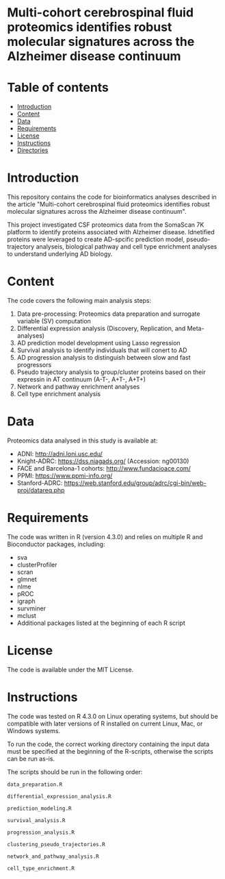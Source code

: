 # Multi-cohort cerebrospinal fluid proteomics identifies robust molecular signatures across the Alzheimer disease continuum

# Table of contents
* [Introduction](#introduction)
* [Content](#content)
* [Data](#data)
* [Requirements](#requirements)
* [License](#license)
* [Instructions](#instructions)
* [Directories](#Directories)

# Introduction
This repository contains the code for bioinformatics analyses described in the article "Multi-cohort cerebrospinal fluid proteomics identifies robust molecular signatures across the Alzheimer disease continuum".

This project investigated CSF proteomics data from the SomaScan 7K platform to identify proteins associated with Alzheimer disease. Idnetified proteins were leveraged to create AD-spcific prediction model, pseudo-trajectory analyseis, biological pathway and cell type enrichment analyses to understand underlying AD biology.

# Content
The code covers the following main analysis steps:

1. Data pre-processing: Proteomics data preparation and surrogate variable (SV) computation 
2. Differential expression analysis (Discovery, Replication, and Meta-analyses)
3. AD prediction model development using Lasso regression
4. Survival analysis to identify individuals that will conert to AD
5. AD progression analysis to distinguish between slow and fast progressors
6. Pseudo trajectory analysis to group/cluster proteins based on their expressin in AT continuum (A-T-, A+T-, A+T+)
7. Network and pathway enrichment analyses
8. Cell type enrichment analysis
   
# Data
Proteomics data analysed in this study is available at:
- ADNI: http://adni.loni.usc.edu/
- Knight-ADRC: https://dss.niagads.org/ (Accession: ng00130)
- FACE and Barcelona-1 cohorts: http://www.fundacioace.com/
- PPMI: https://www.ppmi-info.org/
- Stanford-ADRC: https://web.stanford.edu/group/adrc/cgi-bin/web-proj/datareq.php

# Requirements
The code was written in R (version 4.3.0) and relies on multiple R and Bioconductor packages, including:
- sva
- clusterProfiler 
- scran
- glmnet
- nlme
- pROC
- igraph
- survminer
- mclust
- Additional packages listed at the beginning of each R script

# License
The code is available under the MIT License.

# Instructions
The code was tested on R 4.3.0 on Linux operating systems, but should be compatible with later versions of R installed on current Linux, Mac, or Windows systems.

To run the code, the correct working directory containing the input data must be specified at the beginning of the R-scripts, otherwise the scripts can be run as-is.

The scripts should be run in the following order:

    data_preparation.R

    differential_expression_analysis.R

    prediction_modeling.R

    survival_analysis.R

    progression_analysis.R

    clustering_pseudo_trajectories.R

    network_and_pathway_analysis.R

    cell_type_enrichment.R
